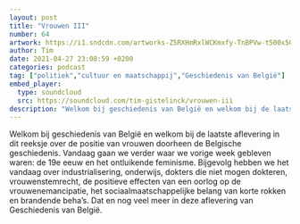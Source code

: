 ```yaml
---
layout: post
title: "Vrouwen III"
number: 64
artwork: https://i1.sndcdn.com/artworks-Z5RXHmRxlWCKmxfy-TnBPVw-t500x500.jpg
author: Tim
date: 2021-04-27 23:08:59 +0200
categories: podcast
tag: ["politiek","cultuur en maatschappij","Geschiedenis van België"]
embed_player:
  type: soundcloud
  src: https://soundcloud.com/tim-gistelinck/vrouwen-iii
description: "Welkom bij geschiedenis van België en welkom bij de laatste aflevering in dit reeksje over de positie van vrouwen doorheen de Belgische geschiedenis."
---
```

Welkom bij geschiedenis van België en welkom bij de laatste aflevering in dit reeksje over de positie van vrouwen doorheen de Belgische geschiedenis. Vandaag gaan we verder waar we vorige week gebleven waren: de 19e eeuw en het ontluikende feminisme. Bijgevolg hebben we het vandaag over industrialisering, onderwijs, dokters die niet mogen dokteren, vrouwenstemrecht, de positieve effecten van een oorlog op de vrouwenemancipatie, het sociaalmaatschappelijke belang van korte rokken en brandende beha’s. Dat en nog veel meer in deze aflevering van Geschiedenis van België.